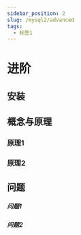 ```yaml
---
sidebar_position: 2
slug: /mysql2/advanced
tags:
  - 标签1
---
```


# 进阶

## 安装

## 概念与原理

### 原理1
### 原理2

## 问题

##### 问题1
##### 问题2